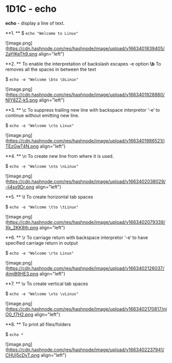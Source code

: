 # 1D1C - echo

**echo** - display a line of text.

**1. ** $ ```echo "Welcome to Linux"```

![image.png](https://cdn.hashnode.com/res/hashnode/image/upload/v1663401839405/2aYIKeTh9.png align="left")

**2. ** To enable the interpretation of backslash escapes -e option 
 **\b** To removes all the spaces in between the text

$ ```echo -e "Welcome \bto \bLinux"```


![image.png](https://cdn.hashnode.com/res/hashnode/image/upload/v1663401928880/NlY8ZZ-k5.png align="left")

**3. ** \c To suppress trailing new line with backspace interpretor ‘-e‘ to continue without emitting new line.

$ ```echo -e "Welcome \cto Linux"```


![image.png](https://cdn.hashnode.com/res/hashnode/image/upload/v1663401986521/iTEzGwT4N.png align="left")


**4. ** \n To create new line from where it is used.

$ ```echo -e "Welcome \nto \nLinux"```


![image.png](https://cdn.hashnode.com/res/hashnode/image/upload/v1663402038029/-ij4sx9Dr.png align="left")

**5. ** \t To create horizontal tab spaces

$ ```echo -e "Welcome \tto \tLinux"```


![image.png](https://cdn.hashnode.com/res/hashnode/image/upload/v1663402079339/Xk_2KK8th.png align="left")

**6. ** \r To carriage return with backspace interpretor ‘-e‘ to have specified carriage return in output

$ ```echo -e "Welcome \rto Linux"```


![image.png](https://cdn.hashnode.com/res/hashnode/image/upload/v1663402126037/4imjB9HE3.png align="left")

**7. ** \v To create vertical tab spaces

$ ```echo -e "Welcome \vto \vLinux"```


![image.png](https://cdn.hashnode.com/res/hashnode/image/upload/v1663402170817/njO0_f7H2.png align="left")


**8. ** To print all files/folders

$ ```echo *```


![image.png](https://cdn.hashnode.com/res/hashnode/image/upload/v1663402237941/CHUj5cDyT.png align="left")
